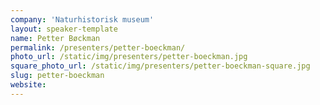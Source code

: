 ```yaml
---
company: 'Naturhistorisk museum'
layout: speaker-template
name: Petter Bøckman
permalink: /presenters/petter-boeckman/
photo_url: /static/img/presenters/petter-boeckman.jpg
square_photo_url: /static/img/presenters/petter-boeckman-square.jpg
slug: petter-boeckman
website: 
---
```



<!-- Flavor text -->